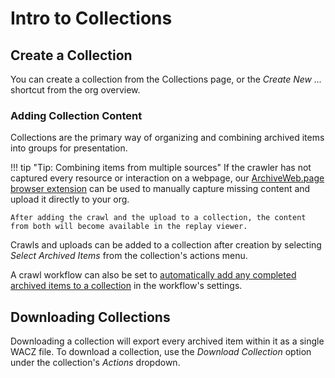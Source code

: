 # Intro to Collections

## Create a Collection

You can create a collection from the Collections page, or the  _Create New ..._ shortcut from the org overview.

### Adding Collection Content

Collections are the primary way of organizing and combining archived items into groups for presentation.

!!! tip "Tip: Combining items from multiple sources"
    If the crawler has not captured every resource or interaction on a webpage, our [ArchiveWeb.page browser extension](https://webrecorder.net/archivewebpage) can be used to manually capture missing content and upload it directly to your org.

    After adding the crawl and the upload to a collection, the content from both will become available in the replay viewer.

Crawls and uploads can be added to a collection after creation by selecting _Select Archived Items_ from the collection's actions menu.

A crawl workflow can also be set to [automatically add any completed archived items to a collection](workflow-setup.md#collection-auto-add) in the workflow's settings.

## Downloading Collections

Downloading a collection will export every archived item within it as a single WACZ file. To download a collection, use the _Download Collection_ option under the collection's _Actions_ dropdown.
